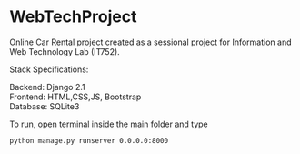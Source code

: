 # WebTechProject
Online Car Rental project created as a sessional project for Information and Web Technology Lab (IT752). 

Stack Specifications:

Backend: Django 2.1  
Frontend: HTML,CSS,JS, Bootstrap   
Database: SQLite3   


To run, open terminal inside the main folder and type
```bash
python manage.py runserver 0.0.0.0:8000
```
